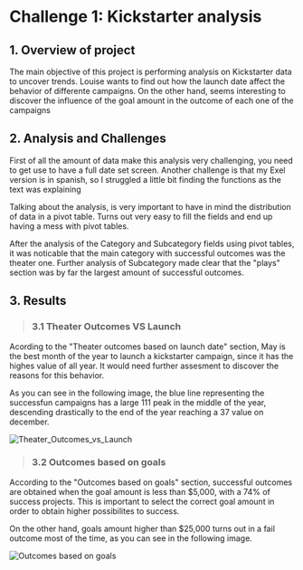 # Challenge 1: Kickstarter analysis

## 1. Overview of project 
The main objective of this project is performing analysis on Kickstarter data to uncover trends.
Louise wants to find out how the launch date affect the behavior of differente campaigns. On the other hand, seems interesting to discover the influence of the goal amount in the outcome of each one of the campaigns

## 2. Analysis and Challenges
First of all the amount of data make this analysis very challenging, you need to get use to have a full date set screen.
Another challenge is that my Exel version is in spanish, so I struggled a little bit finding the functions as the text was explaining

Talking about the analysis, is very important to have in mind the distribution of data in a pivot table. Turns out very easy to fill the fields and end up having a mess with pivot tables.

After the analysis of the Category and Subcategory fields using pivot tables, it was noticable that the main category with successful outcomes was the theater one. Further analysis of Subcategory made clear that the "plays" section was by far the largest amount of successful outcomes.


## 3. Results
> ### 3.1 Theater Outcomes VS Launch
Acording to the "Theater outcomes based on launch date" section, May is the best month of the year to launch a kickstarter campaign, since it has the highes value of all year. It would need further assesment to discover the reasons for this behavior.

As you can see in the following image, the blue line representing the successfun campaigns has a large 111 peak in the middle of the year, descending drastically to the end of the year reaching a 37 value on december.

![Theater_Outcomes_vs_Launch](https://user-images.githubusercontent.com/102047412/160961238-30c598d8-0f07-43b7-accf-b72f0e8ed8ab.png)


> ### 3.2 Outcomes based on goals

According to the "Outcomes based on goals" section, successful outcomes are obtained when the goal amount is less than $5,000, with a 74% of success projects. This is important to select the correct goal amount in order to obtain higher possibilites to success.

On the other hand, goals amount higher than $25,000 turns out in a fail outcome most of the time, as you can see in the following image.

![Outcomes based on goals](https://user-images.githubusercontent.com/102047412/160961280-c12f28ff-bc05-47c6-8be3-876e970602a3.png)
